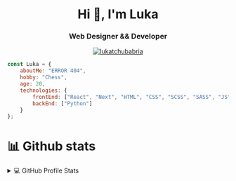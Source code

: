 <h1 align="center">Hi 👋, I'm Luka</h1>
<h3 align="center">Web Designer && Developer</h3>

<p align="center"> <a href="https://github.com/ryo-ma/github-profile-trophy"><img src="https://github-profile-trophy.vercel.app/?username=lukatchubabria&theme=gruvbox" alt="lukatchubabria" /></a> </p>


```javascript
const Luka = {
    aboutMe: "ERROR 404",
    hobby: "Chess",
    age: 20,
    technologies: {
        frontEnd: ["React", "Next", "HTML", "CSS", "SCSS", "SASS", "JS", "Jquery", "Gulp"],
        backEnd: ["Python"]
    }
};
```

# 📊 Github stats
<details> 
  <summary>💻 GitHub Profile Stats</summary>
  <p align="center"><img align="center" src="https://github-readme-stats.vercel.app/api/top-langs?username=lukatchubabria&show_icons=true&theme=dark&title_color=ffffff&text_color=ffffff&bg_color=161b22&locale=en&layout=compact" alt="lukatchubabria" /></p>
<p align="center">&nbsp;<img align="center" src="https://github-readme-stats.vercel.app/api?username=lukatchubabria&show_icons=true&theme=dark&title_color=ffffff&text_color=ffffff&bg_color=161b22&locale=en" alt="lukatchubabria" /></p>
<p align="center"><img align="center" src="https://github-readme-streak-stats.herokuapp.com/?user=lukatchubabria&theme=dark" alt="lukatchubabria" /></p>
</details>
